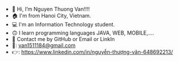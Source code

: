 - 👋 Hi, I’m Nguyen Thuong Van!!!!
- 🏠 I'm from Hanoi City, Vietnam.
- 💻 I'm an Information Technology student.
- 🙃 I learn programming languages JAVA, WEB, MOBILE,....
- 🙋 Contact me by GitHub or Email or LinkIn
- 📧: van1511184@gmail.com
- 👉: https://www.linkedin.com/in/nguyễn-thượng-văn-648692213/

<!---
VanNT-1511/VanNT-1511 is a ✨ special ✨ repository because its `README.md` (this file) appears on your GitHub profile.
You can click the Preview link to take a look at your changes.
--->
